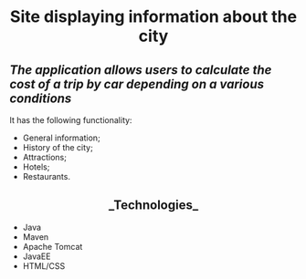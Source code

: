 <h1 align="center">Site displaying information about the city</h1>

## _The application allows users to calculate the cost of a trip by car depending on a various conditions_

It has the following functionality:

- General information;
- History of the city;
- Attractions;
- Hotels;
- Restaurants.


<h2 align="center">_Technologies_</h2>

- Java
- Maven
- Apache Tomcat
- JavaEE
- HTML/CSS

